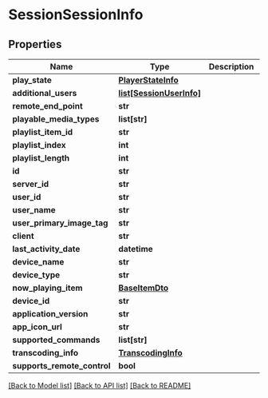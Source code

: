 # SessionSessionInfo

## Properties
Name | Type | Description | Notes
------------ | ------------- | ------------- | -------------
**play_state** | [**PlayerStateInfo**](PlayerStateInfo.md) |  | [optional] 
**additional_users** | [**list[SessionUserInfo]**](SessionUserInfo.md) |  | [optional] 
**remote_end_point** | **str** |  | [optional] 
**playable_media_types** | **list[str]** |  | [optional] 
**playlist_item_id** | **str** |  | [optional] 
**playlist_index** | **int** |  | [optional] 
**playlist_length** | **int** |  | [optional] 
**id** | **str** |  | [optional] 
**server_id** | **str** |  | [optional] 
**user_id** | **str** |  | [optional] 
**user_name** | **str** |  | [optional] 
**user_primary_image_tag** | **str** |  | [optional] 
**client** | **str** |  | [optional] 
**last_activity_date** | **datetime** |  | [optional] 
**device_name** | **str** |  | [optional] 
**device_type** | **str** |  | [optional] 
**now_playing_item** | [**BaseItemDto**](BaseItemDto.md) |  | [optional] 
**device_id** | **str** |  | [optional] 
**application_version** | **str** |  | [optional] 
**app_icon_url** | **str** |  | [optional] 
**supported_commands** | **list[str]** |  | [optional] 
**transcoding_info** | [**TranscodingInfo**](TranscodingInfo.md) |  | [optional] 
**supports_remote_control** | **bool** |  | [optional] 

[[Back to Model list]](../README.md#documentation-for-models) [[Back to API list]](../README.md#documentation-for-api-endpoints) [[Back to README]](../README.md)


